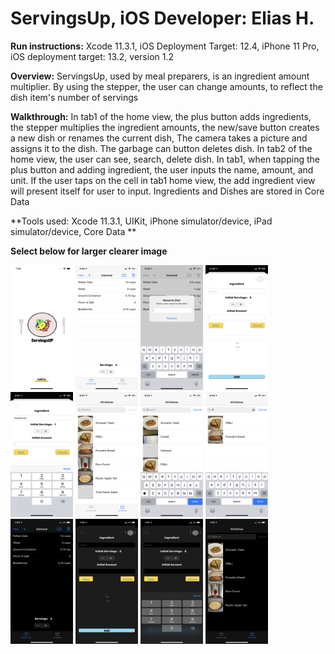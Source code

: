 # ServingsUp, iOS Developer: Elias H.

**Run instructions:** Xcode 11.3.1, iOS Deployment Target: 12.4, iPhone 11 Pro, iOS deployment target: 13.2, version 1.2

**Overview:** ServingsUp, used by meal preparers, is an ingredient amount multiplier. By using the stepper, the user can change amounts, to reflect the dish item's number of servings

**Walkthrough:**
 In tab1 of the home view, the plus button adds ingredients, the stepper multiplies the ingredient amounts, the new/save button creates a new dish or renames the current dish, The camera takes a picture and assigns it to the dish. The garbage can button deletes dish. In tab2 of the home view, the user can see, search, delete dish. In tab1, when tapping the plus button and adding ingredient, the user inputs the name, amount, and unit. If the user taps on the cell in tab1 home view, the add ingredient view will present itself for user to input. Ingredients and Dishes are stored in Core Data

**Tools used: Xcode 11.3.1, UIKit, iPhone simulator/device, iPad simulator/device, Core Data **

**Select below for larger clearer image**
<p float="left">
<img src = "Images/ScreenShot1.png" width="100" height="200">
<img src = "Images/ScreenShot2.PNG" width="100" height="200">
<img src = "Images/ScreenShot3.PNG" width="100" height="200">
<img src = "Images/ScreenShot4.PNG" width="100" height="200">
<img src = "Images/ScreenShot5.PNG" width="100" height="200">
<img src = "Images/ScreenShot6.PNG" width="100" height="200">
<img src = "Images/ScreenShot7.PNG" width="100" height="200">
<img src = "Images/ScreenShot8.PNG" width="100" height="200">
<img src = "Images/ScreenShot9.PNG" width="100" height="200">
<img src = "Images/ScreenShot10.PNG" width="100" height="200">
<img src = "Images/ScreenShot11.PNG" width="100" height="200">
<img src = "Images/ScreenShot12.PNG" width="100" height="200">




</p>

